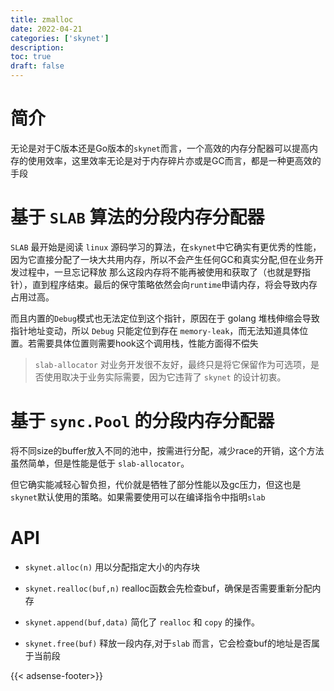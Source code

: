 ```yaml
---
title: zmalloc
date: 2022-04-21
categories: ['skynet']
description: 
toc: true
draft: false
---
```




# 简介

无论是对于C版本还是Go版本的`skynet`而言，一个高效的内存分配器可以提高内存的使用效率，这里效率无论是对于内存碎片亦或是GC而言，都是一种更高效的手段


# 基于 `SLAB` 算法的分段内存分配器

`SLAB` 最开始是阅读 `linux` 源码学习的算法，在`skynet`中它确实有更优秀的性能，因为它直接分配了一块大共用内存，所以不会产生任何GC和真实分配,但在业务开发过程中，一旦忘记释放 那么这段内存将不能再被使用和获取了（也就是野指针），直到程序结束。最后的保守策略依然会向`runtime`申请内存，将会导致内存占用过高。

而且内置的`Debug`模式也无法定位到这个指针，原因在于 golang 堆栈伸缩会导致指针地址变动，所以 `Debug` 只能定位到存在 `memory-leak`，而无法知道具体位置。若需要具体位置则需要hook这个调用栈，性能方面得不偿失


> `slab-allocator` 对业务开发很不友好，最终只是将它保留作为可选项，是否使用取决于业务实际需要，因为它违背了 `skynet` 的设计初衷。



# 基于 `sync.Pool` 的分段内存分配器

将不同size的buffer放入不同的池中，按需进行分配，减少race的开销，这个方法虽然简单，但是性能是低于 `slab-allocator`。

但它确实能减轻心智负担，代价就是牺牲了部分性能以及gc压力，但这也是`skynet`默认使用的策略。如果需要使用可以在编译指令中指明`slab`




# API

+ `skynet.alloc(n)` 用以分配指定大小的内存块

+ `skynet.realloc(buf,n)` realloc函数会先检查buf，确保是否需要重新分配内存

+ `skynet.append(buf,data)` 简化了 `realloc` 和 `copy` 的操作。

+ `skynet.free(buf)` 释放一段内存,对于`slab` 而言，它会检查buf的地址是否属于当前段

{{< adsense-footer>}}
